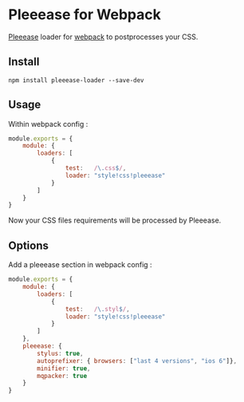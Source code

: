 # Pleeease for Webpack

[Pleeease](pleeease.io) loader for [webpack](webpack.github.io) to postprocesses your CSS.

## Install

`npm install pleeease-loader --save-dev`

## Usage

Within webpack config :

```js
module.exports = {
    module: {
        loaders: [
            {
                test:   /\.css$/,
                loader: "style!css!pleeease"
            }
        ]
    }
}
```

Now your CSS files requirements will be processed by Pleeease.

## Options

Add a pleeease section in webpack config :

```js
module.exports = {
    module: {
        loaders: [
            {
                test:   /\.styl$/,
                loader: "style!css!pleeease"
            }
        ]
    },
    pleeease: {
        stylus: true,
        autoprefixer: { browsers: ["last 4 versions", "ios 6"]},
        minifier: true,
        mqpacker: true
    }
}

```
